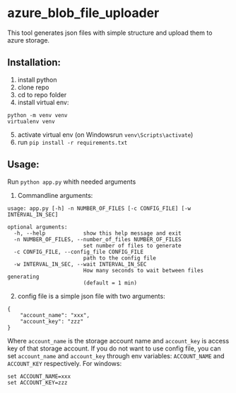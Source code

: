 # azure_blob_file_uploader

This tool generates json files with simple structure and upload them to azure storage.

## Installation:
1. install python
2. clone repo
3. cd to repo folder
4. install virtual env:
```
python -m venv venv
virtualenv venv
```
5. activate virtual env (on Windowsrun `venv\Scripts\activate`)
6. run `pip install -r requirements.txt`

## Usage:
Run `python app.py` whith needed arguments

1. Commandline arguments:
```
usage: app.py [-h] -n NUMBER_OF_FILES [-c CONFIG_FILE] [-w INTERVAL_IN_SEC]

optional arguments:
  -h, --help            show this help message and exit
  -n NUMBER_OF_FILES, --number_of_files NUMBER_OF_FILES
                        set number of files to generate
  -c CONFIG_FILE, --config_file CONFIG_FILE
                        path to the config file
  -w INTERVAL_IN_SEC, --wait INTERVAL_IN_SEC
                        How many seconds to wait between files generating
                        (default = 1 min)
```

2. config file is a simple json file with two arguments:
```
{
    "account_name": "xxx",
    "account_key": "zzz"
}
```

Where `account_name` is the storage account name and `account_key` is access key of that storage account.
If you do not want to use config file, you can set `account_name` and `account_key` through env variables: `ACCOUNT_NAME` and `ACCOUNT_KEY` respectively.
For windows:
```
set ACCOUNT_NAME=xxx
set ACCOUNT_KEY=zzz
```
